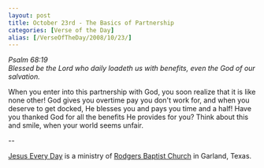 ```yaml
---
layout: post
title: October 23rd - The Basics of Partnership
categories: [Verse of the Day]
alias: [/VerseOfTheDay/2008/10/23/]
---
```


_Psalm 68:19  
Blessed be the Lord who daily loadeth us with benefits, even the God
of our salvation._

When you enter into this partnership with God, you soon realize
that it is like none other! God gives you overtime pay you don't work
for, and when you deserve to get docked, He blesses you and pays you
time and a half! Have you thanked God for all the benefits He
provides for you? Think about this and smile, when your world seems
unfair.

 --

<a href=http://jesuseveryday.net>Jesus Every Day</a> is a ministry of <a href=http://rodgersbaptist.net>Rodgers Baptist Church</a> in Garland, Texas.
